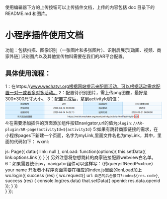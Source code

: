 使用编辑器下方的上传按钮可以上传插件文档，上传的内容包括 doc 目录下的 README.md 和图片。
# 小程序插件使用文档

功能：包括扫描、图像识别（一张图片和多张图片）、识别后展示[动画、视频、商家外链]
识别图片以及其他宣传物料需要在我们的AR平台配置。

## 具体使用流程：
1：在https://www.wechatvr.org根据网站提示来配置活动，可以根据活动需求配置一对一或者多对多活动。
2：配置待识别图片，需上传png图像，最好是300*300尺寸大小。
3：配置完成后，拿到activityId的值：
![./activityId.png](./activityId.png)
4:在需要添加插件的页面添加组件按钮navigator,url的值为`plugin://AR-plugin/AR-page?activityId=${activityId}`
5:如果有跳转商家链接的需求，在小程序pages下新建一个页面，名字为myLink,里面文件名也为myLink，其中，里面的代码如下：
wxml:
<view wx:if="{{!link}}"></view>
<web-view wx:else src="{{link}}" binderror="error" bindload="res"></web-view>

js:
Page({
  data:{
    link: null
  },
  onLoad: function(options){
    this.setData({
      link:options.link
    })
  }
})
另外注意将您想跳转的商家链接配置webview白名单。
6：如果需要统计pv，navigator组件可以这样写：（传query:ifNeedPv=true）
<navigator id="nav" url="{{'plugin://AR-plugin/AR-page?activityId=226&openId='+openid}}">
  your name
</navigator>
开发者小程序页面需要在相应的index.js里面的onLoad加上
wx.login({
      success (res) { 
        wx.request({
          url: `自己的后台接口?code=${res.code}`,
          success (res) {
            console.log(res.data)
            that.setData({
              openid: res.data.openid
            });
            }
        })        
        }
    });




